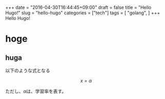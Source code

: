+++
date = "2016-04-30T16:44:45+09:00"
draft = false
title = "Hello Hugo!"
slug = "hello-hugo"
categories = ["tech"]
tags = [
  "golang",
  ]
+++
Hello Hugo!

# hoge
## huga

以下のような式となる

$$ x = \alpha$$

ただし、$\alpha$は、学習率を表す。

